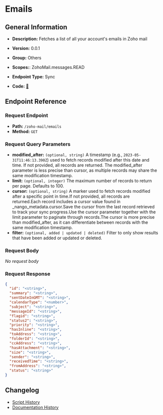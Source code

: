 # Emails

## General Information

- **Description:** Fetches a list of all your account's emails in Zoho mail

- **Version:** 0.0.1
- **Group:** Others
- **Scopes:**: ZohoMail.messages.READ
- **Endpoint Type:** Sync
- **Code:** [🔗](https://github.com/NangoHQ/integration-templates/tree/main/integrations/zoho-mail/syncs/emails.ts)

## Endpoint Reference

### Request Endpoint

- **Path:** `/zoho-mail/emails`
- **Method:** `GET`

### Request Query Parameters

- **modified_after:** `(optional, string)` A timestamp (e.g., `2023-05-31T11:46:13.390Z`) used to fetch records modified after this date and time. If not provided, all records are returned. The modified_after parameter is less precise than cursor, as multiple records may share the same modification timestamp.
- **limit:** `(optional, integer)` The maximum number of records to return per page. Defaults to 100.
- **cursor:** `(optional, string)` A marker used to fetch records modified after a specific point in time.If not provided, all records are returned.Each record includes a cursor value found in _nango_metadata.cursor.Save the cursor from the last record retrieved to track your sync progress.Use the cursor parameter together with the limit parameter to paginate through records.The cursor is more precise than modified_after, as it can differentiate between records with the same modification timestamp.
- **filter:** `(optional, added | updated | deleted)` Filter to only show results that have been added or updated or deleted.

### Request Body

_No request body_

### Request Response

```json
{
  "id": "<string>",
  "summary": "<string>",
  "sentDateInGMT": "<string>",
  "calendarType": "<number>",
  "subject": "<string>",
  "messageId": "<string>",
  "flagid": "<string>",
  "status2": "<string>",
  "priority": "<string>",
  "hasInline": "<string>",
  "toAddress": "<string>",
  "folderId": "<string>",
  "ccAddress": "<string>",
  "hasAttachment": "<string>",
  "size": "<string>",
  "sender": "<string>",
  "receivedTime": "<string>",
  "fromAddress": "<string>",
  "status": "<string>"
}
```

## Changelog

- [Script History](https://github.com/NangoHQ/integration-templates/commits/main/integrations/zoho-mail/syncs/emails.ts)
- [Documentation History](https://github.com/NangoHQ/integration-templates/commits/main/integrations/zoho-mail/syncs/emails.md)
